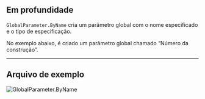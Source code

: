 ## Em profundidade
`GlobalParameter.ByName` cria um parâmetro global com o nome especificado e o tipo de especificação.

No exemplo abaixo, é criado um parâmetro global chamado “Número da construção”.
___
## Arquivo de exemplo

![GlobalParameter.ByName](./Revit.Elements.GlobalParameter.ByName_img.jpg)
